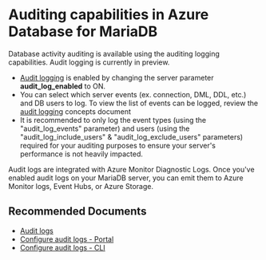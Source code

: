 <properties
    pageTitle="Security in Azure Database for MariaDB"
    description="Security in Azure Database for MariaDB"
    service="microsoft.dbformariadb"
    resource="servers"
    authors="ajlam"
    ms.author="andrela"
    displayOrder="360"
    selfHelpType="generic"
    supportTopicIds="32640112"
    resourceTags="servers, databases"
    productPesIds="16617"
    cloudEnvironments="public, Fairfax, usnat, ussec"
    articleId="5ca7ea17-094e-404e-96ba-46c8ad45aa9c"
	ownershipId="AzureData_AzureDatabaseforMariaDB"
/>

# Auditing capabilities in Azure Database for MariaDB

Database activity auditing is available using the auditing logging capabilities. Audit logging is currently in preview.

* [Audit logging](https://docs.microsoft.com/azure/mariadb/concepts-audit-logs) is enabled by changing the server parameter **audit_log_enabled** to ON. 
* You can select which server events (ex. connection, DML, DDL, etc.) and DB users to log. To view the list of events can be logged, review the [audit logging](https://docs.microsoft.com/azure/mariadb/concepts-audit-logs#configure-audit-logging) concepts document
* It is recommended to only log the event types (using the "audit_log_events" parameter) and users (using the "audit_log_include_users" & "audit_log_exclude_users" parameters) required for your auditing purposes to ensure your server's performance is not heavily impacted.

Audit logs are integrated with Azure Monitor Diagnostic Logs. Once you've enabled audit logs on your MariaDB server, you can emit them to Azure Monitor logs, Event Hubs, or Azure Storage.

## **Recommended Documents**

* [Audit logs](https://docs.microsoft.com/azure/mariadb/concepts-audit-logs)<br>
* [Configure audit logs - Portal](https://docs.microsoft.com/azure/mariadb/howto-configure-audit-logs-portal)
* [Configure audit logs - CLI](https://docs.microsoft.com/azure/mariadb/howto-configure-audit-logs-cli)
